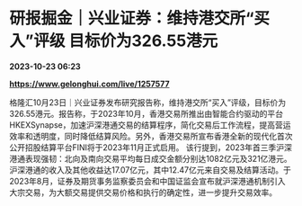 # 研报掘金｜兴业证券：维持港交所“买入”评级 目标价为326.55港元

**2023-10-23 06:23**

**https://www.gelonghui.com/live/1257577**

格隆汇10月23日｜兴业证券发布研究报告称，维持港交所“买入”评级，目标价为326.55港元。报告称，于2023年10月，香港交易所推出由智能合约驱动的平台HKEXSynapse，加速沪深港通交易的结算程序，简化交易后工作流程，提高营运效率和透明度，同时降低结算风险。另外，香港交易所宣布香港全新的现代化首次公开招股结算平台FINI将于2023年11月正式启用。 该行提到，2023年首三季沪深港通表现强韧：北向及南向交易平均每日成交金额分别达1082亿元及321亿港元。沪深港通的收入及其他收益达17.07亿元，其中12.47亿元来自交易及结算活动。于2023年8月，证券及期货事务监察委员会和中国证监会宣布就沪深港通机制引入大宗交易，为大额交易提供交易价格和执行的确定性，进一步提升交易效率。